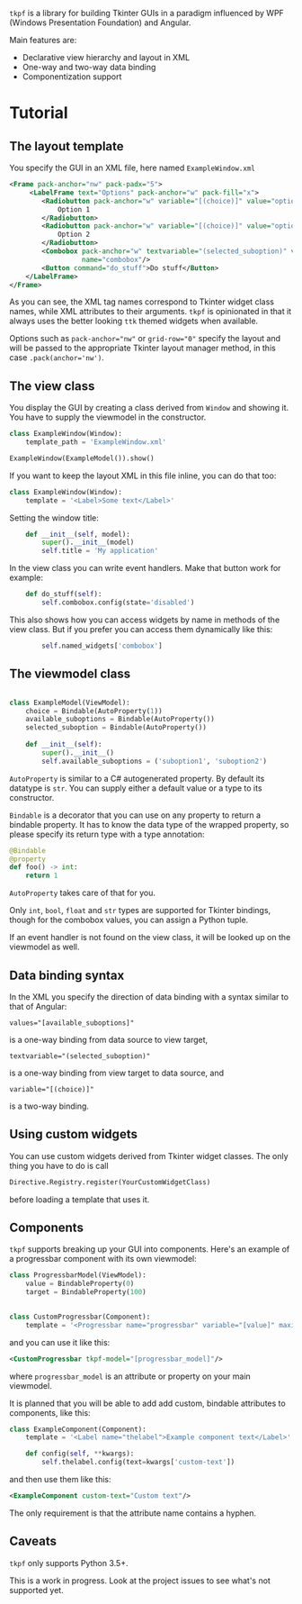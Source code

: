 `tkpf` is a library for building Tkinter GUIs in a paradigm
influenced by WPF (Windows Presentation Foundation) and Angular.

Main features are:

- Declarative view hierarchy and layout in XML
- One-way and two-way data binding
- Componentization support

# Tutorial
## The layout template
You specify the GUI in an XML file, here named `ExampleWindow.xml`

```xml
<Frame pack-anchor="nw" pack-padx="5">
     <LabelFrame text="Options" pack-anchor="w" pack-fill="x">
        <Radiobutton pack-anchor="w" variable="[(choice)]" value="option1">
            Option 1
        </Radiobutton>        
        <Radiobutton pack-anchor="w" variable="[(choice)]" value="option2">
            Option 2
        </Radiobutton>
        <Combobox pack-anchor="w" textvariable="(selected_suboption)" values="[available_suboptions]"
                  name="combobox"/>
        <Button command="do_stuff">Do stuff</Button>
    </LabelFrame>
</Frame>
```

As you can see, the XML tag names correspond to Tkinter widget class names, 
while XML attributes to their arguments.
`tkpf` is opinionated in that it always uses the better looking `ttk` themed widgets
when available.

Options such as `pack-anchor="nw"` or `grid-row="0"` specify the layout and will be passed to the appropriate 
Tkinter layout manager method, in this case `.pack(anchor='nw')`.

## The view class
You display the GUI by creating a class derived from `Window` and showing it.
You have to supply the viewmodel in the constructor.

```python
class ExampleWindow(Window):
    template_path = 'ExampleWindow.xml'

ExampleWindow(ExampleModel()).show()
```
If you want to keep the layout XML in this file inline, you can do that too:

```python
class ExampleWindow(Window):
    template = '<Label>Some text</Label>'
```

Setting the window title:

```python
    def __init__(self, model):
        super().__init__(model)
        self.title = 'My application'
```

In the view class you can write event handlers. Make that button work for example:

```python
    def do_stuff(self):
        self.combobox.config(state='disabled')
```

This also shows how you can access widgets by name in methods of the view class. But if you prefer you can access them dynamically like this:

```python
        self.named_widgets['combobox']
```

## The viewmodel class
```python

class ExampleModel(ViewModel):
    choice = Bindable(AutoProperty(1))
    available_suboptions = Bindable(AutoProperty())
    selected_suboption = Bindable(AutoProperty())
    
    def __init__(self):
        super().__init__()
        self.available_suboptions = ('suboption1', 'suboption2')
```

`AutoProperty` is similar to a C# autogenerated property. By default its datatype is `str`.
You can supply either a default value or a type to its constructor.

`Bindable` is a decorator that you can use on any property to return a bindable property.
It has to know the data type of the wrapped property, so please specify its return type with a type annotation:
```python
@Bindable
@property
def foo() -> int:
    return 1
```

`AutoProperty` takes care of that for you.

Only `int`, `bool`, `float` and `str` types are supported for Tkinter bindings, though for the combobox
 values, you can assign a Python tuple.
 
If an event handler is not found on the view class, it will be looked up on the viewmodel as well.
 
## Data binding syntax
In the XML you specify the direction of data binding with a syntax similar to that of Angular:

```
values="[available_suboptions]"
```
is a one-way binding from data source to view target,
```
textvariable="(selected_suboption)"
```
is a one-way binding from view target to data source, and
```
variable="[(choice)]"
```
is a two-way binding.

## Using custom widgets
You can use custom widgets derived from Tkinter widget classes.
The only thing you have to do is call 

```python
Directive.Registry.register(YourCustomWidgetClass)
```

before loading a template that uses it.

## Components
`tkpf` supports breaking up your GUI into components.
Here's an example of a progressbar component with its own viewmodel:

```python
class ProgressbarModel(ViewModel):
    value = BindableProperty(0)
    target = BindableProperty(100)
    

class CustomProgressbar(Component):
    template = '<Progressbar name="progressbar" variable="[value]" maximum="[target]"/>'
```

and you can use it like this:
```xml
<CustomProgressbar tkpf-model="[progressbar_model]"/>
```

where `progressbar_model` is an attribute or property on your main viewmodel.

It is planned that you will be able to add add custom, bindable attributes to components, like this:

```python
class ExampleComponent(Component):
    template = '<Label name="thelabel">Example component text</Label>'

    def config(self, **kwargs):
        self.thelabel.config(text=kwargs['custom-text'])
```

and then use them like this:
```xml
<ExampleComponent custom-text="Custom text"/>
```
The only requirement is that the attribute name contains a hyphen.
## Caveats
`tkpf` only supports Python 3.5+.

This is a work in progress. Look at the project issues to see what's not supported yet.

